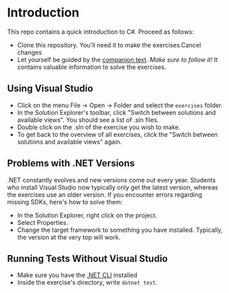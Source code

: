 # Introduction

This repo contains a quick introduction to C#.
Proceed as follows:

* Clone this repository. You'll need it to make the exercises.Cancel changes
* Let yourself be guided by the [companion text](https://ucll-vgo.github.io/csharp-intro/). *Make sure to follow it!* It contains valuable information to solve the exercises.

## Using Visual Studio

* Click on the menu File -> Open -> Folder and select the `exercises` folder.
* In the Solution Explorer's toolbar, click "Switch between solutions and available views".
  You should see a list of .sln files.
* Double click on the .sln of the exercise you wish to make.
* To get back to the overview of all exercises, click the "Switch between solutions and available views" again.

## Problems with .NET Versions

.NET constantly evolves and new versions come out every year.
Students who install Visual Studio now typically only get the latest version, whereas the exercises use an older version.
If you encounter errors regarding missing SDKs, here's how to solve them:

* In the Solution Explorer, right click on the project.
* Select Properties.
* Change the target framework to something you have installed.
  Typically, the version at the very top will work.

## Running Tests Without Visual Studio

* Make sure you have the [.NET CLI](https://docs.microsoft.com/en-us/nuget/consume-packages/install-use-packages-dotnet-cli) installed
* Inside the exercise's directory, write `dotnet test`.
